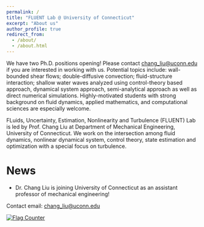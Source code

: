 ```yaml
---
permalink: /
title: "FLUENT Lab @ University of Connecticut"
excerpt: "About us"
author_profile: true
redirect_from: 
  - /about/
  - /about.html
---
```


We have two Ph.D. positions opening! Please contact chang_liu@uconn.edu if you are interested in working with us. Potential topics include: wall-bounded shear flows; double-diffusive convection; fluid-structure interaction; shallow water waves analyzed using control-theory based approach, dynamical system approach, semi-analytical approach as well as direct numerical simulations. Highly-motivated students with strong background on fluid dynamics, applied mathematics, and computational sciences are especially welcome. 

FLuids, Uncertainty, Estimation, Nonlinearity and Turbulence (FLUENT) Lab is led by Prof. Chang Liu at Department of Mechanical Engineering, University of Connecticut. We work on the intersection among fluid dynamics, nonlinear dynamical system, control theory, state estimation and optimization with a special focus on turbulence. 

News
======     
* Dr. Chang Liu is joining University of Connecticut as an assistant professor of mechanical engineering!

Contact email: chang_liu@uconn.edu

<a href="https://info.flagcounter.com/91MI"><img src="https://s01.flagcounter.com/map/91MI/size_m/txt_000000/border_CCCCCC/pageviews_1/viewers_0/flags_0/" alt="Flag Counter" border="0"></a>